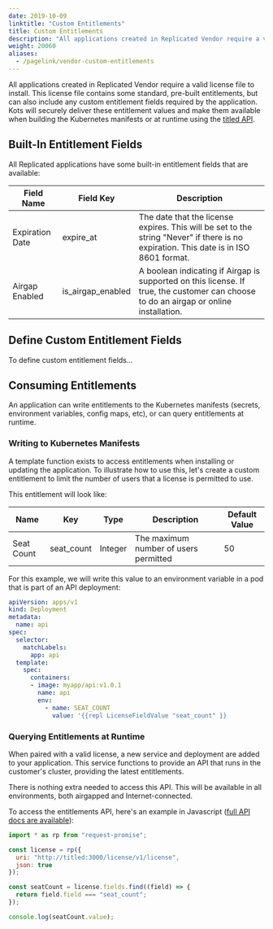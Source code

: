 ```yaml
---
date: 2019-10-09
linktitle: "Custom Entitlements"
title: Custom Entitlements
description: "All applications created in Replicated Vendor require a valid license file to install. This license file contains some standard, pre-built entitlements, but can also include any custom entitlement fields required by the application. Kots will securely deliver these entitlement values and make them available when building the Kubernetes manifests or at runtime using the titled API"
weight: 20060
aliases: 
  - /pagelink/vendor-custom-entitlements
---
```


All applications created in Replicated Vendor require a valid license file to install. This license file contains some standard, pre-built entitlements, but can also include any custom entitlement fields required by the application. Kots will securely deliver these entitlement values and make them available when building the Kubernetes manifests or at runtime using the [titled API](/reference/titled).

## Built-In Entitlement Fields
All Replicated applications have some built-in entitlement fields that are available:

| Field Name | Field Key | Description |
|------------|-----------|-------------|
| Expiration Date | expire_at | The date that the license expires. This will be set to the string "Never" if there is no expiration. This date is in ISO 8601 format.
| Airgap Enabled | is_airgap_enabled | A boolean indicating if Airgap is supported on this license. If true, the customer can choose to do an airgap or online installation.

## Define Custom Entitlement Fields
To define custom entitlement fields...

## Consuming Entitlements
An application can write entitlements to the Kubernetes manifests (secrets, environment variables, config maps, etc), or can query entitlements at runtime.

### Writing to Kubernetes Manifests
A template function exists to access entitlements when installing or updating the application. To illustrate how to use this, let's create a custom entitlement to limit the number of users that a license is permitted to use.

This entitlement will look like:

| Name | Key | Type | Description | Default Value |
|------|-----|------|-------------|---------------|
| Seat Count | seat_count | Integer | The maximum number of users permitted | 50 |

For this example, we will write this value to an environment variable in a pod that is part of an API deployment:

```yaml
apiVersion: apps/v1
kind: Deployment
metadata:
  name: api
spec:
  selector:
    matchLabels:
      app: api
  template:
    spec:
      containers:
      - image: myapp/api:v1.0.1
        name: api
        env:
          - name: SEAT_COUNT
            value: '{{repl LicenseFieldValue "seat_count" }}
```

### Querying Entitlements at Runtime
When paired with a valid license, a new service and deployment are added to your application. This service functions to provide an API that runs in the customer's cluster, providing the latest entitlements.

There is nothing extra needed to access this API. This will be available in all environments, both airgapped and Internet-connected.

To access the entitlements API, here's an example in Javascript ([full API docs are available](/reference/titled)):

```javascript
import * as rp from "request-promise";

const license = rp({
  uri: "http://titled:3000/license/v1/license",
  json: true
});

const seatCount = license.fields.find((field) => {
  return field.field === "seat_count";
});

console.log(seatCount.value);
```
